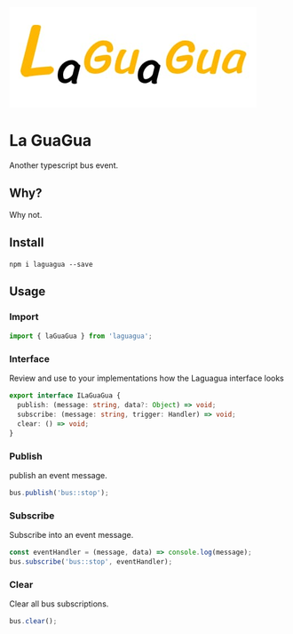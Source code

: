 ![logo](assets/img/logo.jpg)

# La GuaGua

Another typescript bus event.


## Why?

Why not.

## Install

```
npm i laguagua --save
```

## Usage

### Import

```typescript
import { laGuaGua } from 'laguagua';
```

### Interface
Review and use to your implementations how the Laguagua interface looks

```typescript
export interface ILaGuaGua {
  publish: (message: string, data?: Object) => void;
  subscribe: (message: string, trigger: Handler) => void;
  clear: () => void;
}
```

### Publish
publish an event message.

```typescript
bus.publish('bus::stop');
```

### Subscribe
Subscribe into an event message.

```typescript
const eventHandler = (message, data) => console.log(message);
bus.subscribe('bus::stop', eventHandler);
```

### Clear
Clear all bus subscriptions.

```typescript
bus.clear();
```
